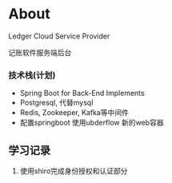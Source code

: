 
# About 

Ledger Cloud Service Provider  

记账软件服务端后台  


### 技术栈(计划) 

- Spring Boot for Back-End Implements  
- Postgresql, 代替mysql  
- Redis, Zookeeper, Kafka等中间件  
- 配置springboot 使用ubderflow 新的web容器  

## 学习记录  

1. 使用shiro完成身份授权和认证部分  




